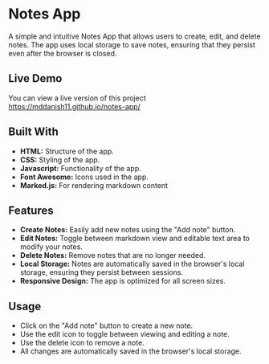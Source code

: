 # Notes App

A simple and intuitive Notes App that allows users to create, edit, and delete notes. The app uses local storage to save notes, ensuring that they persist even after the browser is closed.

## Live Demo

You can view a live version of this project https://mddanish11.github.io/notes-app/

## Built With

- **HTML:** Structure of the app.
- **CSS:** Styling of the app.
- **Javascript:** Functionality of the app.
- **Font Awesome:** Icons used in the app.
- **Marked.js:** For rendering markdown content 

## Features

- **Create Notes:** Easily add new notes using the "Add note" button.
- **Edit Notes:** Toggle between markdown view and editable text area to modify your notes.
- **Delete Notes:** Remove notes that are no longer needed.
- **Local Storage:** Notes are automatically saved in the browser's local storage, ensuring they persist between sessions.
- **Responsive Design:** The app is optimized for all screen sizes.

## Usage
- Click on the "Add note" button to create a new note.
- Use the edit icon to toggle between viewing and editing a note.
- Use the delete icon to remove a note.
- All changes are automatically saved in the browser's local storage.






